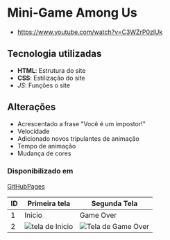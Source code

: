 # Mini-Game  Among Us
* https://www.youtube.com/watch?v=C3WZrP0zlUk

## Tecnologia utilizadas
- **HTML**: Estrutura do site
- __CSS__: Estilização do site
- *_JS_*: Funções o site

## Alterações

* Acrescentado a frase "Você é um impostor!"
* Velocidade
* Adicionado novos tripulantes de animação
* Tempo de animação
* Mudança de cores

### Disponibilizado em
[GitHubPages](https://marisol125087.github.io/jogo/)

| ID | Primeira tela | Segunda Tela |
|----|---------------|--------------|
| 1 | Inicio   | Game Over |
| 2 | ![tela de Inicio](https://user-images.githubusercontent.com/100214492/161658911-2ee0a3b1-152f-455c-8379-dbf8d23965c9.png) | ![Tela de Game Over](https://user-images.githubusercontent.com/100214492/161658950-f042fcb4-2ed1-4d26-bf70-2657678ec4a8.png) |
